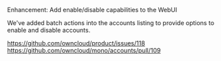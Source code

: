 Enhancement: Add enable/disable capabilities to the WebUI

We've added batch actions into the accounts listing to provide options to enable and disable accounts.

https://github.com/owncloud/product/issues/118
https://github.com/owncloud/mono/accounts/pull/109

